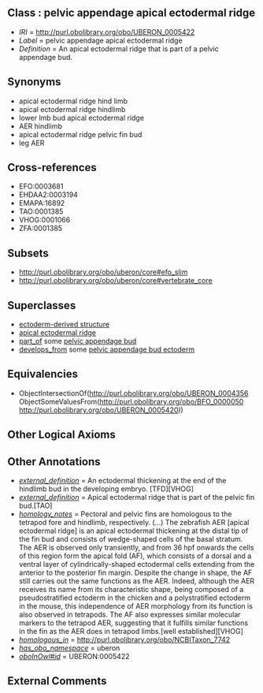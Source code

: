 
## Class : pelvic appendage apical ectodermal ridge

 * *IRI* = http://purl.obolibrary.org/obo/UBERON_0005422
 * *Label* = pelvic appendage apical ectodermal ridge
 * *Definition* = An apical ectodermal ridge that is part of a pelvic appendage bud.

## Synonyms

 * apical ectodermal ridge hind limb
 * apical ectodermal ridge hindlimb
 * lower lmb bud apical ectodermal ridge
 * AER hindlimb
 * apical ectodermal ridge pelvic fin bud
 * leg AER

## Cross-references

 * EFO:0003681
 * EHDAA2:0003194
 * EMAPA:16892
 * TAO:0001385
 * VHOG:0001066
 * ZFA:0001385

## Subsets

 * http://purl.obolibrary.org/obo/uberon/core#efo_slim
 * http://purl.obolibrary.org/obo/uberon/core#vertebrate_core

## Superclasses

 * [ectoderm-derived structure](../../UBERON/21/UBERON_0004121.md)
 * [apical ectodermal ridge](../../UBERON/56/UBERON_0004356.md)
 * [part_of](../../BFO/50/BFO_0000050.md) some [pelvic appendage bud](../../UBERON/20/UBERON_0005420.md)
 * [develops_from](../../RO/02/RO_0002202.md) some [pelvic appendage bud ectoderm](../../UBERON/71/UBERON_0003371.md)

## Equivalencies

 * ObjectIntersectionOf(<http://purl.obolibrary.org/obo/UBERON_0004356> ObjectSomeValuesFrom(<http://purl.obolibrary.org/obo/BFO_0000050> <http://purl.obolibrary.org/obo/UBERON_0005420>))

## Other Logical Axioms


## Other Annotations

 * *[external_definition](../../UBPROP/01/UBPROP_0000001.md)* = An ectodermal thickening at the end of the hindlimb bud in the developing embryo. [TFD][VHOG]
 * *[external_definition](../../UBPROP/01/UBPROP_0000001.md)* = Apical ectodermal ridge that is part of the pelvic fin bud.[TAO]
 * *[homology_notes](../../UBPROP/03/UBPROP_0000003.md)* = Pectoral and pelvic fins are homologous to the tetrapod fore and hindlimb, respectively. (...) The zebrafish AER [apical ectodermal ridge] is an apical ectodermal thickening at the distal tip of the fin bud and consists of wedge-shaped cells of the basal stratum. The AER is observed only transiently, and from 36 hpf onwards the cells of this region form the apical fold (AF), which consists of a dorsal and a ventral layer of cylindrically-shaped ectodermal cells extending from the anterior to the posterior fin margin. Despite the change in shape, the AF still carries out the same functions as the AER. Indeed, although the AER receives its name from its characteristic shape, being composed of a pseudostratified ectoderm in the chicken and a polystratified ectoderm in the mouse, this independence of AER morphology from its function is also observed in tetrapods. The AF also expresses similar molecular markers to the tetrapod AER, suggesting that it fulfills similar functions in the fin as the AER does in tetrapod limbs.[well established][VHOG]
 * *[homologous_in](../../core#homologous/in/core#homologous_in.md)* = http://purl.obolibrary.org/obo/NCBITaxon_7742
 * *[has_obo_namespace](../../ce/oboInOwl#hasOBONamespace.md)* = uberon
 * *[oboInOwl#id](../../id/oboInOwl#id.md)* = UBERON:0005422

## External Comments


